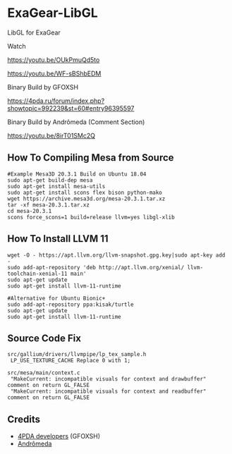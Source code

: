 # ExaGear-LibGL
 LibGL for ExaGear

Watch

https://youtu.be/OUkPmuQd5to

https://youtu.be/WF-sBShbEDM

Binary Build by GFOXSH

https://4pda.ru/forum/index.php?showtopic=992239&st=60#entry96395597

Binary Build by Andrômeda (Comment Section)

https://youtu.be/8irT01SMc2Q

## How To Compiling Mesa from Source
    #Example Mesa3D 20.3.1 Build on Ubuntu 18.04
    sudo apt-get build-dep mesa
    sudo apt-get install mesa-utils
    sudo apt-get install scons flex bison python-mako
    wget https://archive.mesa3d.org/mesa-20.3.1.tar.xz
    tar -xf mesa-20.3.1.tar.xz
    cd mesa-20.3.1
    scons force_scons=1 build=release llvm=yes libgl-xlib


## How To Install LLVM 11
    wget -O - https://apt.llvm.org/llvm-snapshot.gpg.key|sudo apt-key add -
    sudo add-apt-repository 'deb http://apt.llvm.org/xenial/ llvm-toolchain-xenial-11 main'
    sudo apt-get update
    sudo apt-get install llvm-11-runtime
    
    #Alternative for Ubuntu Bionic+
    sudo add-apt-repository ppa:kisak/turtle
    sudo apt-get update 
    sudo apt-get install llvm-11-runtime

## Source Code Fix
    src/gallium/drivers/llvmpipe/lp_tex_sample.h
     LP_USE_TEXTURE_CACHE Replace 0 with 1;
     
    src/mesa/main/context.c
     "MakeCurrent: incompatible visuals for context and drawbuffer" comment on return GL_FALSE 
     "MakeCurrent: incompatible visuals for context and readbuffer" comment on return GL_FALSE

## Credits
- [4PDA developers](https://4pda.ru/forum/index.php?showtopic=804309&st=6840#entry96039823) (GFOXSH)
- [Andrômeda](https://www.youtube.com/channel/UC_RTNrFpw0DfjKP__CAoEnw)
